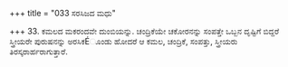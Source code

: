 +++
title = "033 ಸರಸಿಜದ ಮಧು"

+++
33. ಕಮಲದ ಮಕರಂದವೇ ದುಂಬಿಯನ್ನು. ಚಂದ್ರಿಕೆಯೇ ಚಕೋರನನ್ನು ಸಂಪತ್ತೇ ಒಬ್ಬನ ದೃಷ್ಟಿಗೆ ಬಿದ್ದರೆ ಸ್ತ್ರೀಯರೇ ಪುರುಷನನ್ನು ಅರಸಿಕÉೂಂಡು ಹೋದರೆ ಆ ಕಮಲ, ಚಂದ್ರಿಕೆ, ಸಂಪತ್ತು, ಸ್ತ್ರೀಯರು ತಿರಸ್ಕರಾರ್ಹರಾಗುತ್ತಾರೆ.